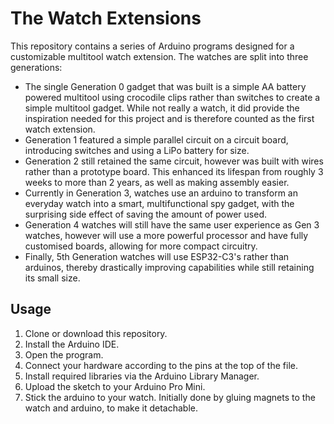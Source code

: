 # The Watch Extensions

This repository contains a series of Arduino programs designed for a customizable multitool watch extension. 
The watches are split into three generations:

- The single Generation 0 gadget that was built is a simple AA battery powered multitool using crocodile clips rather than switches to create a simple multitool gadget. 
While not really a watch, it did provide the inspiration needed for this project and is therefore counted as the first watch extension.
- Generation 1 featured a simple parallel circuit on a circuit board, introducing switches and using a LiPo battery for size. 
- Generation 2 still retained the same circuit, however was built with wires rather than a prototype board. 
This enhanced its lifespan from roughly 3 weeks to more than 2 years, as well as making assembly easier. 
- Currently in Generation 3, watches use an arduino to transform an everyday watch into a smart, 
multifunctional spy gadget, with the surprising side effect of saving the amount of power used.
- Generation 4 watches will still have the same user experience as Gen 3 watches, however will use a more powerful processor and have fully customised boards,
allowing for more compact circuitry.
- Finally, 5th Generation watches will use ESP32-C3's rather than arduinos, thereby drastically improving capabilities while still retaining its small size.

## Usage

1. Clone or download this repository.
2. Install the Arduino IDE.
3. Open the program.
4. Connect your hardware according to the pins at the top of the file.
5. Install required libraries via the Arduino Library Manager.
6. Upload the sketch to your Arduino Pro Mini.
7. Stick the arduino to your watch. Initially done by gluing magnets to the watch and arduino, to make it detachable.
